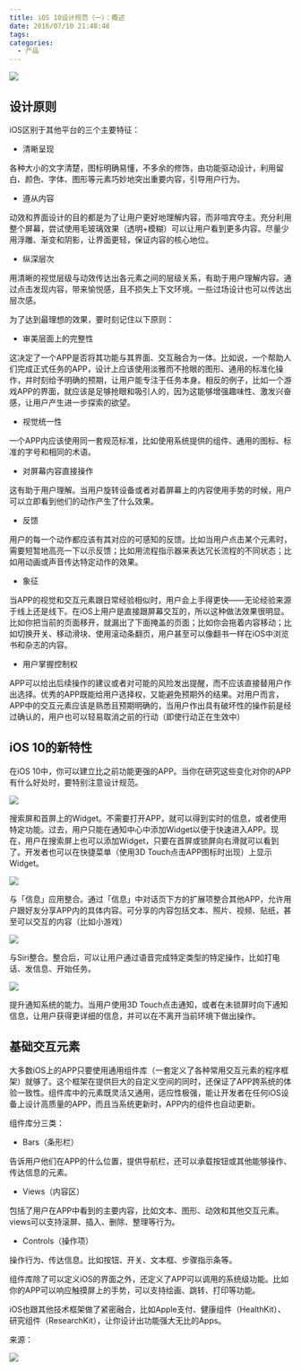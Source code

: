 ```yaml
---
title: iOS 10设计规范（一）：概述
date: 2016/07/10 21:48:48
tags:
categories:
  - 产品
---
```


![](http://pics.naaln.com/blog/2019-01-14-032526.jpg-basicBlog)

## 设计原则

iOS区别于其他平台的三个主要特征：

- 清晰呈现

各种大小的文字清楚，图标明确易懂，不多余的修饰，由功能驱动设计，利用留白、颜色、字体、图形等元素巧妙地突出重要内容，引导用户行为。

- 遵从内容

动效和界面设计的目的都是为了让用户更好地理解内容，而非喧宾夺主。充分利用整个屏幕，尝试使用毛玻璃效果（透明+模糊）可以让用户看到更多内容。尽量少用浮雕、渐变和阴影，让界面更轻，保证内容的核心地位。

- 纵深层次

用清晰的视觉层级与动效传达出各元素之间的层级关系，有助于用户理解内容。通过点击发现内容，带来愉悦感，且不损失上下文环境。一些过场设计也可以传达出层次感。

为了达到最理想的效果，要时刻记住以下原则：

- 审美层面上的完整性

这决定了一个APP是否将其功能与其界面、交互融合为一体。比如说，一个帮助人们完成正式任务的APP，设计上应该使用淡雅而不抢眼的图形、通用的标准化操作，并时刻给予明确的预期，让用户能专注于任务本身。相反的例子，比如一个游戏APP的界面，就应该是足够抢眼和吸引人的，因为这能够增强趣味性、激发兴奋感，让用户产生进一步探索的欲望。

- 视觉统一性

一个APP内应该使用同一套规范标准，比如使用系统提供的组件、通用的图标、标准的字号和相同的术语。

- 对屏幕内容直接操作

这有助于用户理解。当用户旋转设备或者对着屏幕上的内容使用手势的时候，用户可以立即看到他们的动作产生了什么效果。

- 反馈

用户的每一个动作都应该有其对应的可感知的反馈。比如当用户点击某个元素时，需要短暂地高亮一下以示反馈；比如用流程指示器来表达冗长流程的不同状态；比如用动画或声音传达特定动作的效果。

- 象征

当APP的视觉和交互元素跟日常经验相似时，用户会上手得更快——无论经验来源于线上还是线下。在iOS上用户是直接跟屏幕交互的，所以这种做法效果很明显。比如你把当前的页面移开，就漏出了下面掩盖的页面；比如你会拖着内容移动；比如切换开关、移动滑块、使用滚动条翻页，用户甚至可以像翻书一样在iOS中浏览书和杂志的内容。

- 用户掌握控制权

APP可以给出后续操作的建议或者对可能的风险发出提醒，而不应该直接替用户作出选择。优秀的APP既能给用户选择权，又能避免预期外的结果。对用户而言，APP中的交互元素应该是熟悉且预期明确的，当用户作出具有破坏性的操作前是经过确认的，用户也可以轻易取消之前的行动（即使行动正在生效中）

## iOS 10的新特性

在iOS 10中，你可以建立比之前功能更强的APP。当你在研究这些变化对你的APP有什么好处时，要特别注意设计规范。

![](http://pics.naaln.com/blog/2019-01-14-032527.jpg-basicBlog)

搜索屏和首屏上的Widget。不需要打开APP，就可以得到实时的信息，或者使用特定功能。过去，用户只能在通知中心中添加Widget以便于快速进入APP。现在，用户在搜索屏上也可以添加Widget，只要在首屏或锁屏向右滑就可以看到了。开发者也可以在快捷菜单（使用3D Touch点击APP图标时出现）上显示Widget。

![](http://pics.naaln.com/blog/2019-01-14-032528.jpg-basicBlog)

与「信息」应用整合。通过「信息」中对话页下方的扩展项整合其他APP，允许用户跟好友分享APP内的具体内容。可分享的内容包括文本、照片、视频、贴纸，甚至可以交互的内容（比如小游戏）

![](http://pics.naaln.com/blog/2019-01-14-032530.jpg-basicBlog)

与Siri整合。整合后，可以让用户通过语音完成特定类型的特定操作，比如打电话、发信息、开始任务。

![](http://pics.naaln.com/blog/2019-01-14-032532.jpg-basicBlog)

提升通知系统的能力。当用户使用3D Touch点击通知，或者在未锁屏时向下通知信息，让用户获得更详细的信息，并可以在不离开当前环境下做出操作。

## 基础交互元素

大多数iOS上的APP只要使用通用组件库（一套定义了各种常用交互元素的程序框架）就够了。这个框架在提供巨大的自定义空间的同时，还保证了APP跨系统的体验一致性。组件库中的元素既灵活又通用，适应性极强，能让开发者在任何iOS设备上设计高质量的APP，而且当系统更新时，APP内的组件也自动更新。

组件库分三类：

- Bars（条形栏）

告诉用户他们在APP的什么位置，提供导航栏，还可以承载按钮或其他能够操作、传达信息的元素。

- Views（内容区）

包括了用户在APP中看到的主要内容，比如文本、图形、动效和其他交互元素。views可以支持滚屏、插入、删除、整理等行为。

- Controls（操作项）

操作行为、传达信息。比如按钮、开关、文本框、步骤指示条等。

组件库除了可以定义iOS的界面之外，还定义了APP可以调用的系统级功能。比如你的APP可以响应触摸屏上的手势，可以支持绘画、跳转、打印等功能。

iOS也跟其他技术框架做了紧密融合，比如Apple支付、健康组件（HealthKit）、研究组件（ResearchKit），让你设计出功能强大无比的Apps。

来源：

![](http://pics.naaln.com/blog/2019-01-14-032533.jpg-basicBlog)